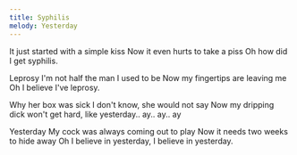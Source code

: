```yaml
---
title: Syphilis
melody: Yesterday
---
```


It just started with a simple kiss
Now it even hurts to take a piss
Oh how did I get syphilis.

Leprosy
I'm not half the man I used to be
Now my fingertips are leaving me
Oh I believe I've leprosy.

Why her box was sick
I don't know, she would not say
Now my dripping dick won't get hard,
like yesterday.. ay.. ay.. ay

Yesterday
My cock was always coming out to play
Now it needs two weeks to hide away
Oh I believe in yesterday,
I believe in yesterday.
